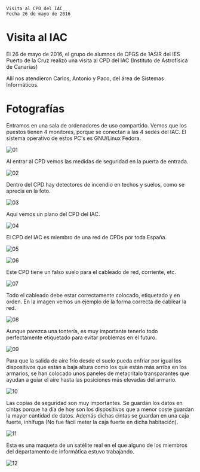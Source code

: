 
```
Visita al CPD del IAC
Fecha 26 de mayo de 2016
```

# Visita al IAC

El 26 de mayo de 2016, el grupo de alumnos de CFGS de 1ASIR del IES Puerto de la Cruz
realizó una visita al CPD del IAC (Instituto de Astrofísica de Canarias)

Allí nos atendieron Carlos, Antonio y Paco, del área de Sistemas Informáticos.


# Fotografías

Entramos en una sala de ordenadores de uso compartido. Vemos que los puestos
tienen 4 monitores, porque se conectan a las 4 sedes del IAC. El sistema
operativo de estos PC's es GNU/Linux Fedora.

![01](./files/01-fedora.jpg)

Al entrar al CPD vemos las medidas de seguridad en la puerta de entrada.

![02](./files/02-seguridad.jpg)

Dentro del CPD hay detectores de incendio en techos y suelos, como se
aprecia en la foto.

![03](./files/03-incendio.jpg)

Aquí vemos un plano del CPD del IAC.

![04](./files/04-plano-cpd.jpg)

El CPD del IAC es miembro de una red de CPDs por toda España.

![05](./files/05-info-cpd.jpg)

![06](./files/06-info-cpd.jpg)

Este CPD tiene un falso suelo para el cableado de red, corriente, etc.

![07](./files/07-suelo.jpg)

Todo el cableado debe estar correctamente colocado, etiquetado y en orden.
En la imagen vemos un ejemplo de la forma correcta de cablear la red.

![08](./files/08-cableado.jpg)

Aunque parezca una tontería, es muy importante tenerlo todo perfectamente
etiquetado para evitar problemas en el futuro.

![09](./files/09-etiquetado.jpg)

Para que la salida de aire frío desde el suelo pueda enfriar por igual
los dispositivos que están a baja altura como los que están más arriba
en los armarios, se han colocado unos paneles de metacritalo transparantes
que ayudan a guiar el aire hasta las posiciones más elevadas del armario.

![10](./files/10-aire.jpg)

Las copias de seguridad son muy importantes. Se guardan los datos en cintas
porque ha día de hoy son los dispositivos que a menor coste guardan la mayor
cantidad de datos. Además dichas cintas se guardan en una caja fuerte,
inhífuga (No fue fácil meter la caja fuerte en dicha habitación).

![11](./files/11-backup.jpg)

Esta es una maqueta de un satélite real en el que alguno de los miembros
del departamento de informática estuvo trabajando.

![12](./files/12-maqueta.jpg)
